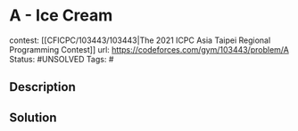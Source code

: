 # A - Ice Cream

contest: [[CFICPC/103443/103443|The 2021 ICPC Asia Taipei Regional Programming Contest]]
url: https://codeforces.com/gym/103443/problem/A
Status: #UNSOLVED
Tags: #

## Description

## Solution

